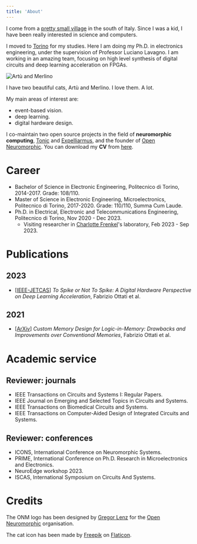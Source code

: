 ```yaml
---
title: 'About'
---
```


I come from a [pretty small village](https://www.e-borghi.com/en/village/Salerno/377/cuccaro-vetere) in the south of Italy. Since I was a kid, I have been really interested in science and computers.

I moved to [Torino](https://en.wikipedia.org/wiki/Turin) for my studies. Here I am doing my Ph.D. in electronics engineering, under the supervision of Professor Luciano Lavagno. I am working in an amazing team, focusing on high level synthesis of digital circuits and deep learning acceleration on FPGAs. 

![Artù and Merlino](/images/about/gattacci.png)

I have two beautiful cats, Artù and Merlino. I love them. A lot. 

My main areas of interest are:
* event-based vision. 
* deep learning.
* digital hardware design.

I co-maintain two open source projects in the field of **neuromorphic computing**, [Tonic](https://tonic.readthedocs.io) and [Expelliarmus](https://github.com/expelliarmus.readthedocs.io), and the founder of [Open Neuromorphic](https://open-neuromorphic.org). You can download my **CV** from [here](/docs/cv.pdf).

# Career 

* Bachelor of Science in Electronic Engineering, Politecnico di Torino, 2014-2017. Grade: 108/110.
* Master of Science in Electronic Engineering, Microelectronics, Politecnico di Torino, 2017-2020. Grade: 110/110, Summa Cum Laude. 
* Ph.D. in Electrical, Electronic and Telecommunications Engineering, Politecnico di Torino, Nov 2020 - Dec 2023.
  * Visiting researcher in [Charlotte Frenkel](https://chfrenkel.github.io/)'s laboratory, Feb 2023 - Sep 2023.

# Publications

## 2023

* [[IEEE-JETCAS](https://arxiv.org/abs/2306.15749)] *To Spike or Not To Spike: A Digital Hardware Perspective on Deep Learning Acceleration*, Fabrizio Ottati et al.

## 2021 

* [[ArXiv](https://arxiv.org/abs/2304.04995)] *Custom Memory Design for Logic-in-Memory: Drawbacks and Improvements over Conventional Memories*, Fabrizio Ottati et al.

# Academic service 

## Reviewer: journals 

- IEEE Transactions on Circuits and Systems I: Regular Papers.
- IEEE Journal on Emerging and Selected Topics in Circuits and Systems.
- IEEE Transactions on Biomedical Circuits and Systems.
- IEEE Transactions on Computer-Aided Design of Integrated Circuits and Systems.

## Reviewer: conferences

- ICONS, International Conference on Neuromorphic Systems.
- PRIME, International Conference on Ph.D. Research in Microelectronics and Electronics.
- NeuroEdge workshop 2023.
- ISCAS, International Symposium on Circuits And Systems.

# Credits

The ONM logo has been designed by [Gregor Lenz](https://lenzgregor.com) for the [Open Neuromorphic](https://open-neuromorphic.org) organisation.

The cat icon has been made by [Freepik](https://www.flaticon.com/authors/freepik) on [Flaticon](https://www.flaticon.com/).
